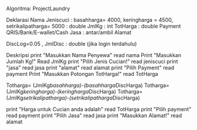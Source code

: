 Algoritma: ProjectLaundry

Deklarasi
Nama
Jeniscuci : basahharga= 4000, keringharga = 4500, setrikalipatharga= 5000 : double
JmlKg : int
TotHarga : double
Payment QRIS/Bank/E-wallet/Cash
Jasa : antar/ambil
Alamat 

DiscLog=0.05 , JmlDisc : double (jika login terdahulu)

Deskripsi 
print "Masukkan Nama Penyewa"
read nama
Print "Masukkan Jumlah Kg!"
Read JmlKg
print "Pilih Jenis Cucian!"
read jeniscuci
print "jasa"
read jasa
print "alamat"
read alamat
print "Pilih Payment"
read payment
Print "Masukkan Potongan TotHarga!"
read TotHarga

Totharga= (JmlKg*basahharga)-(basahharga*DiscHarga)
Totharga= (JmlKg*keringharga)-(keringharga*DiscHarga)
Totharga= (JmlKg*setrikalipatharga)-(setrikalipatharga*DiscHarga)

print "Harga untuk Cucian anda adalah"
read TotHarga
print "Pilih payment"
read payment
print "Pilih Jasa"
read jasa
print "Masukkan Alamat!"
read alamat